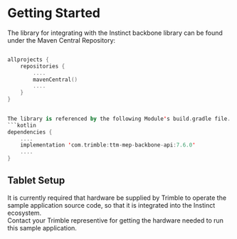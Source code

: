 # Getting Started

The library for integrating with the Instinct backbone library can be found under the Maven Central Repository:
```kotlin

allprojects {
    repositories {
        .... 
        mavenCentral()
        ....
    }
}  
    

The library is referenced by the following Module's build.gradle file.
```kotlin
dependencies {
    ....
    implementation 'com.trimble:ttm-mep-backbone-api:7.6.0'
    ....
}

```

## Tablet Setup

It is currently required that hardware be supplied by Trimble to operate the sample application source code, so that it is integrated into the Instinct ecosystem.\
Contact your Trimble representive for getting the hardware needed to run this sample application.